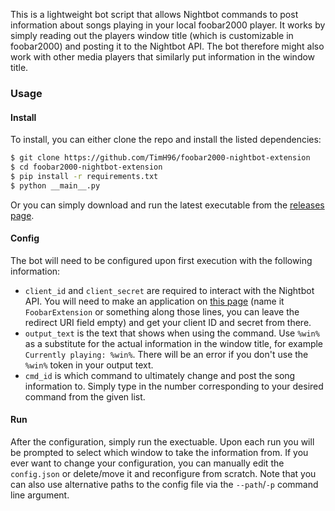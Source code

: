 This is a lightweight bot script that allows Nightbot commands to post information about songs playing in your local foobar2000 player. It works by simply reading out the players window title (which is customizable in foobar2000) and posting it to the Nightbot API. The bot therefore might also work with other media players that similarly put information in the window title.

### Usage

#### Install

To install, you can either clone the repo and install the listed dependencies:

```bash
$ git clone https://github.com/TimH96/foobar2000-nightbot-extension
$ cd foobar2000-nightbot-extension
$ pip install -r requirements.txt
$ python __main__.py
```

Or you can simply download and run the latest executable from the [releases page](https://github.com/TimH96/foobar2000-nightbot-extension/releases).

#### Config

The bot will need to be configured upon first execution with the following information:

+ ``client_id`` and ``client_secret`` are required to interact with the Nightbot API. You will need to make an application on [this page](https://nightbot.tv/account/applications) (name it ``FoobarExtension`` or something along those lines, you can leave the redirect URI field empty) and get your client ID and secret from there.
+ ``output_text`` is the text that shows when using the command. Use ``%win%`` as a substitute for the actual information in the window title, for example ``Currently playing: %win%``. There will be an error if you don't use the ``%win%`` token in your output text.
+ ``cmd_id`` is which command to ultimately change and post the song information to. Simply type in the number corresponding to your desired command from the given list.

#### Run

After the configuration, simply run the exectuable. Upon each run you will be prompted to select which window to take the information from. If you ever want to change your configuration, you can manually edit the ``config.json`` or delete/move it and reconfigure from scratch. Note that you can also use alternative paths to the config file via the ``--path``/``-p`` command line argument.